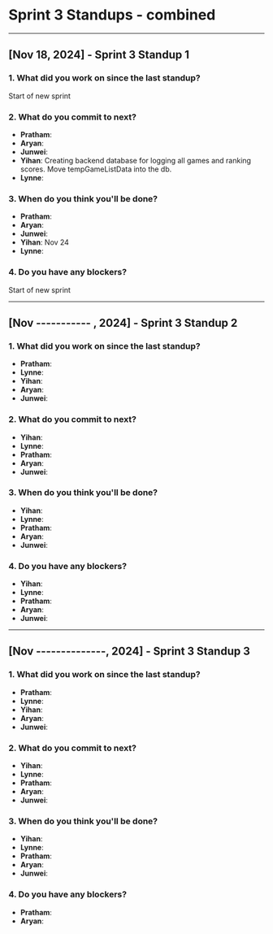 # Sprint 3 Standups - combined

---

## [Nov 18, 2024] - Sprint 3 Standup 1

### 1. What did you work on since the last standup?
Start of new sprint

### 2. What do you commit to next?
   - **Pratham**: 
   - **Aryan**: 
   - **Junwei**: 
   - **Yihan**: Creating backend database for logging all games and ranking scores. Move tempGameListData into the db.
   - **Lynne**:

### 3. When do you think you'll be done?
   - **Pratham**: 
   - **Aryan**: 
   - **Junwei**: 
   - **Yihan**: Nov 24
   - **Lynne**: 

### 4. Do you have any blockers?
   Start of new sprint

---

## [Nov ----------- , 2024] - Sprint 3 Standup 2

### 1. What did you work on since the last standup?
   - **Pratham**:
   - **Lynne**:  
   - **Yihan**: 
   - **Aryan**: 
   - **Junwei**: 

### 2. What do you commit to next?
   - **Yihan**: 
   - **Lynne**:
  - **Pratham**: 
   - **Aryan**: 
   - **Junwei**: 

### 3. When do you think you'll be done?
   - **Yihan**:
   - **Lynne**: 
   - **Pratham**: 
   - **Aryan**: 
   - **Junwei**: 

### 4. Do you have any blockers?
   - **Yihan**:  
   - **Lynne**: 
   - **Pratham**:
   - **Aryan**:  
   - **Junwei**: 



---

## [Nov --------------, 2024] - Sprint 3 Standup 3

### 1. What did you work on since the last standup?
   - **Pratham**: 
   - **Lynne**: 
   - **Yihan**: 
   - **Aryan**: 
   - **Junwei**: 

### 2. What do you commit to next?
   - **Yihan**: 
   - **Lynne**: 
   - **Pratham**: 
   - **Aryan**:
   - **Junwei**:

### 3. When do you think you'll be done?
   - **Yihan**: 
   - **Lynne**: 
   - **Pratham**:
   - **Aryan**: 
   - **Junwei**: 

### 4. Do you have any blockers?
   - **Pratham**: 
   - **Aryan**:  

